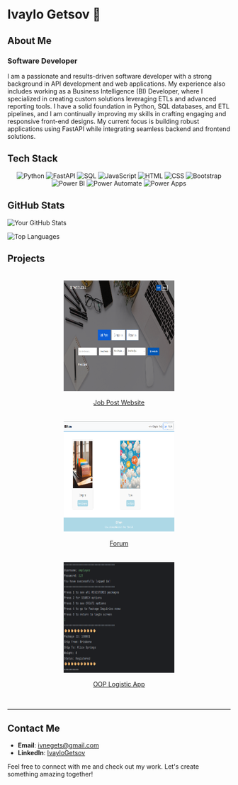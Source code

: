 # Ivaylo Getsov 👋

## About Me

### Software Developer

I am a passionate and results-driven software developer with a strong background in API development and web applications. My experience also includes working as a Business Intelligence (BI) Developer, where I specialized in creating custom solutions leveraging ETLs and advanced reporting tools. I have a solid foundation in Python, SQL databases, and ETL pipelines, and I am continually improving my skills in crafting engaging and responsive front-end designs. My current focus is building robust applications using FastAPI while integrating seamless backend and frontend solutions.

## Tech Stack

<div align="center">

![Python](https://img.shields.io/badge/Python-3776AB?style=for-the-badge&logo=python&logoColor=white)
![FastAPI](https://img.shields.io/badge/FastAPI-009688?style=for-the-badge&logo=fastapi&logoColor=white)
![SQL](https://img.shields.io/badge/SQL-003B57?style=for-the-badge&logo=postgresql&logoColor=white)
![JavaScript](https://img.shields.io/badge/JavaScript-F7DF1E?style=for-the-badge&logo=javascript&logoColor=black)
![HTML](https://img.shields.io/badge/HTML5-E34F26?style=for-the-badge&logo=html5&logoColor=white)
![CSS](https://img.shields.io/badge/CSS3-1572B6?style=for-the-badge&logo=css3&logoColor=white)
![Bootstrap](https://img.shields.io/badge/Bootstrap-7952B3?style=for-the-badge&logo=bootstrap&logoColor=white)
![Power BI](https://img.shields.io/badge/Power%20BI-F2C811?style=for-the-badge&logo=power-bi&logoColor=black)
![Power Automate](https://img.shields.io/badge/Power%20Automate-0066CC?style=for-the-badge&logo=powerautomate&logoColor=white)
![Power Apps](https://img.shields.io/badge/Power%20Apps-742774?style=for-the-badge&logo=powerapps&logoColor=white)

</div>

## GitHub Stats

![Your GitHub Stats](https://github-readme-stats.vercel.app/api?username=IGetsov&show_icons=true&theme=radical)

![Top Languages](https://github-readme-stats.vercel.app/api/top-langs/?username=IGetsov&layout=compact&theme=radical)

## Projects

<div style="display: flex; flex-wrap: wrap; justify-content: center; padding: 20px; gap: 20px;">

  <div style="flex: 0 1 250px; max-width: 250px;">
    <a href="https://github.com/Randoms-63/BetweenJobs" target="_blank">
      <img src="https://github.com/IGetsov/IGetsov/blob/main/images/BetweenJobs_Thumbnail.png" alt="Between Jobs" width="250" height="250" />
      <p style="text-align: center;">Job Post Website</p>
    </a>
  </div>

  <div style="flex: 0 1 250px; max-width: 250px;">
    <a href="https://github.com/Kernel-Integrated-Systems/Terelik-Forum" target="_blank">
      <img src="https://github.com/IGetsov/IGetsov/blob/main/images/TelerikForum_Thumbnail.png" alt="Telerik Forum" width="250" height="250" />
      <p style="text-align: center;">Forum</p>
    </a>
  </div>

  <div style="flex: 0 1 250px; max-width: 250px;">
    <a href="https://github.com/Best-Logistic-Team-Developers/LogisticsApp" target="_blank">
      <img src="https://github.com/IGetsov/IGetsov/blob/main/images/LogisticApp_Thumbnail.png" alt="Logistics App" width="250" height="250" />
      <p style="text-align: center;">OOP Logistic App</p>
    </a>
  </div>

</div>

---

## Contact Me

- **Email**: [ivnegets@gmail.com](mailto:ivnegets@gmail.com)
- **LinkedIn**: [IvayloGetsov](https://www.linkedin.com/in/ivaylo-getsov-78ba8b193/)


Feel free to connect with me and check out my work. Let's create something amazing together!
